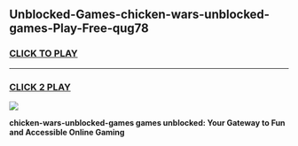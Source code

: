 
## Unblocked-Games-chicken-wars-unblocked-games-Play-Free-qug78
<h3>
<a href="https://premium76.site?title=chicken-wars-unblocked-games&ref=23A">CLICK TO PLAY</a></h3>
<hr>

<h3>
<a href="https://premium76.site?title=chicken-wars-unblocked-games&ref=23A">CLICK 2 PLAY</a>
  
</h3>

<a href="https://premium76.site?title=chicken-wars-unblocked-games&ref=23A"><img src="https://clearcache.store/games.png"></a>


**chicken-wars-unblocked-games games unblocked: Your Gateway to Fun and Accessible Online Gaming**
